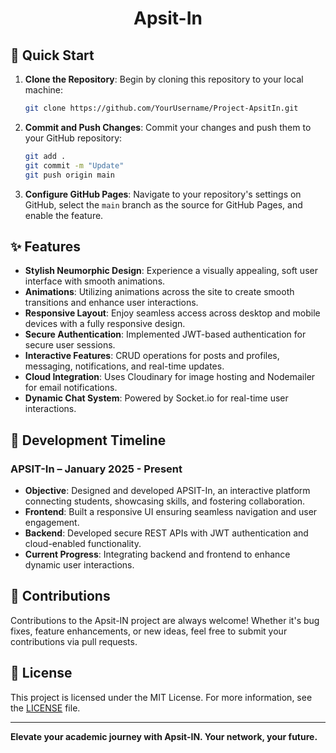 <div align="center">

# Apsit-In

</div>

## 🚀 Quick Start

1. **Clone the Repository**: Begin by cloning this repository to your local machine:

    ```bash
    git clone https://github.com/YourUsername/Project-ApsitIn.git
    ```

2. **Commit and Push Changes**: Commit your changes and push them to your GitHub repository:

    ```bash
    git add .
    git commit -m "Update"
    git push origin main
    ```

3. **Configure GitHub Pages**: Navigate to your repository's settings on GitHub, select the `main` branch as the source for GitHub Pages, and enable the feature.


## ✨ Features

- **Stylish Neumorphic Design**: Experience a visually appealing, soft user interface with smooth animations.
- **Animations**: Utilizing animations across the site to create smooth transitions and enhance user interactions.
- **Responsive Layout**: Enjoy seamless access across desktop and mobile devices with a fully responsive design.
- **Secure Authentication**: Implemented JWT-based authentication for secure user sessions.
- **Interactive Features**: CRUD operations for posts and profiles, messaging, notifications, and real-time updates.
- **Cloud Integration**: Uses Cloudinary for image hosting and Nodemailer for email notifications.
- **Dynamic Chat System**: Powered by Socket.io for real-time user interactions.

## 🔧 Development Timeline

### APSIT-In – January 2025 - Present
- **Objective**: Designed and developed APSIT-In, an interactive platform connecting students, showcasing skills, and fostering collaboration.
- **Frontend**: Built a responsive UI ensuring seamless navigation and user engagement.
- **Backend**: Developed secure REST APIs with JWT authentication and cloud-enabled functionality.
- **Current Progress**: Integrating backend and frontend to enhance dynamic user interactions.

## 🤝 Contributions

Contributions to the Apsit-IN project are always welcome! Whether it's bug fixes, feature enhancements, or new ideas, feel free to submit your contributions via pull requests.

## 📄 License

This project is licensed under the MIT License. For more information, see the [LICENSE](LICENSE) file.

---

**Elevate your academic journey with Apsit-IN. Your network, your future.**

